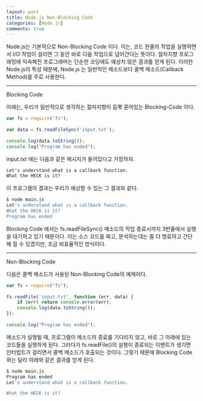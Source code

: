 ```yaml
---
layout: post
title: Node.js Non-Blocking Code
categories: [Node.js]
comments: true
---
```


Node.js는 기본적으로 Non-Blocking Code 이다.
이는, 코드 한줄의 작업을 실행하면서 I/O 작업이 걸리면 그 동안 바로 다음 작업으로 넘어간다는 뜻이다. 절차지향 프로그래밍에 익숙해진 프로그래머는 단순한 코딩에도 예상치 않은 결과를 얻게 된다.
이러한 Node.js의 특성 때문에, Node.js 는 일반적인 메소드보다 콜백 메소드(Callback Method)를 주로 사용한다.

----------------

Blocking Code

아래는, 우리가 일반적으로 생각하는 절차지향이 듬뿍 묻어있는 Blocking-Code 이다.

``` javascript
var fs = require("fs");
 
var data = fs.readFileSync('input.txt');
 
console.log(data.toString());
console.log("Program has ended");
```

input.txt 에는 다음과 같은 메시지가 들어있다고 가정하자.

``` html
Let's understand what is a callback function.
What the HECK is it?
```

이 프로그램의 결과는 우리가 예상할 수 있는 그 결과와 같다.

``` bash
$ node main.js
Let's understand what is a callback function.
What the HECK is it?
Program has ended
```

Blocking Code 에서는 fs.readFileSync() 메소드의 작업 종료시까지 3번줄에서 실행을 대기하고 있기 때문이다.
이는 소스 코드를 짜고, 분석하는데는 좀 더 명료하고 간단해 질 수 있겠지만, 조금 비효율적인 방식이다.

----------------

Non-Blocking Code

다음은 콜백 메소드가 사용된 Non-Blocking Code의 예제이다.

``` javascript
var fs = require("fs");
 
fs.readFile('input.txt', function (err, data) {
    if (err) return console.error(err);
    console.log(data.toString());
});
 
console.log("Program has ended");
```

메소드가 실행될 때, 프로그램이 메소드의 종료를 기다리지 않고, 바로 그 아래에 있는 코드들을 실행하게 된다. 그러다가 fs.readFile()의 실행이 종료되는 이벤트가 생기면 인터럽트가 걸리면서 콜백 메소드가 호출되는 것이다.
그렇기 때문에 Blocking Code와는 달리 아래와 같은 결과를 얻게 된다.

``` bash
$ node main.js
Program has ended
Let's understand what is a callback function.

What the HECK is it?
```
